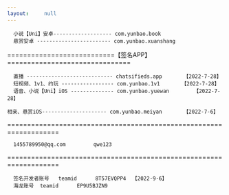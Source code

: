 ```yaml
---
layout:     null
---
```


	  小说【Uni】安卓------------------- com.yunbao.book
	  悬赏安卓 ------------------------ com.yunbao.xuanshang

===========================【签名APP】===============================

	  直播 ---------------------------- chatsifieds.app 		【2022-7-28】
	  短视频、1v1、约玩 ----------------- com.yunbao.1v1 		【2022-7-28】
	  语音、小说【Uni】iOS -------------- com.yunbao.yuewan 		【2022-7-28】
	  相亲、悬赏iOS--------------------- com.yunbao.meiyan 		【2022-7-6】

===================================================================  

	  1455789950@qq.com 		qwe123  

===================================================================

	  签名开发者账号	teamid		8T57EVQPP4	【2022-9-6】
	  海龙账号	teamid		EP9U5BJZN9
